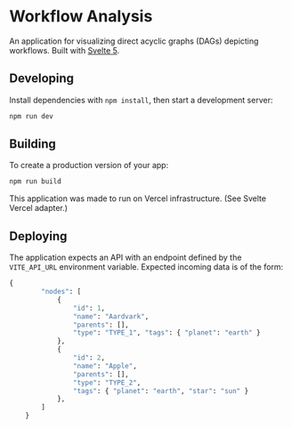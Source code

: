 # Workflow Analysis

An application for visualizing direct acyclic graphs (DAGs) depicting workflows. Built with [Svelte 5](https://svelte-5-preview.vercel.app/docs/introduction).

## Developing

Install dependencies with `npm install`, then start a development server:

```bash
npm run dev
```

## Building

To create a production version of your app:

```bash
npm run build
```

This application was made to run on Vercel infrastructure. (See Svelte Vercel adapter.)

## Deploying

The application expects an API with an endpoint defined by the `VITE_API_URL` environment variable. Expected incoming data is of the form:

```python
{ 
        "nodes": [
		    {
                "id": 1,
                "name": "Aardvark",
                "parents": [],
                "type": "TYPE_1", "tags": { "planet": "earth" }
            },
		    {
                "id": 2,
                "name": "Apple",
                "parents": [],
                "type": "TYPE_2",
                "tags": { "planet": "earth", "star": "sun" }
            },
	    ]
    }

```

